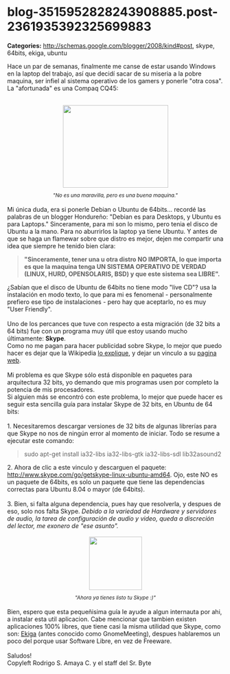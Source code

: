 # blog-3515952828243908885.post-2361935392325699883

**Categories:** http://schemas.google.com/blogger/2008/kind#post, skype, 64bits, ekiga, ubuntu

Hace un par de semanas, finalmente me canse de estar usando Windows en la
      laptop del trabajo, así que decidí sacar de su miseria a la pobre maquina, ser infiel al
      sistema operativo de los gamers y ponerle "otra cosa".<br />La "afortunada" es una
      Compaq CQ45:<br /><br /><div style="text-align: center;"><a onblur="try
      {parent.deselectBloggerImageGracefully();} catch(e) {}"
      href="http://1.bp.blogspot.com/_ayvorITawE4/SeCqtek1PKI/AAAAAAAAB74/svXCN-J6Q7I/s1600-h/CQ50.jpg"><img
      style="margin: 0px auto 10px; display: block; text-align: center; cursor: pointer; width:
      245px; height: 192px;"
      src="http://1.bp.blogspot.com/_ayvorITawE4/SeCqtek1PKI/AAAAAAAAB74/svXCN-J6Q7I/s320/CQ50.jpg"
      alt="" id="BLOGGER_PHOTO_ID_5323442457830309026" border="0" /></a><span
      style="font-size:85%;"><span style="font-style: italic;">"No es una maravilla, pero
      es una buena maquina."</span></span><br /></div><br />Mi única
      duda, era si ponerle Debian o Ubuntu de 64bits... recordé las palabras de un blogger
      Hondureño: "Debian es para Desktops, y Ubuntu es para Laptops." Sinceramente, para mi son lo
      mismo, pero tenia el disco de Ubuntu a la mano. Para no aburrirlos la laptop ya tiene Ubuntu.
      Y antes de que se haga un flamewar sobre que distro es mejor, dejen me compartir una idea que
      siempre he tenido bien clara:<blockquote><span style="font-weight: bold;">
      "Sinceramente, tener una u otra distro NO IMPORTA, lo que importa es que la maquina tenga UN
      SISTEMA OPERATIVO DE VERDAD (LINUX, HURD, OPENSOLARIS, BSD) y que este sistema sea
      LIBRE".</span></blockquote>¿Sabían que el disco de Ubuntu de 64bits no tiene modo
      "live CD"? usa la instalación en modo texto, lo que para mi es fenomenal - personalmente
      prefiero ese tipo de instalaciones - pero hay que aceptarlo, no es muy "User Friendly".<br
      /><br />Uno de los percances que tuve con respecto a esta migración (de 32 bits a 64
      bits) fue con un programa muy útil que estoy usando mucho últimamente: <span
      style="font-weight: bold;">Skype</span>.<br />Como no me pagan para hacer
      publicidad sobre Skype, lo mejor que puedo hacer es dejar que la Wikipedia <a
      href="http://en.wikipedia.org/wiki/Skype">lo explique</a>, y dejar un vinculo a su
      <a href="http://www.skype.com/">pagina web</a>.<br /><br />Mi problema
      es que Skype sólo está disponible en paquetes para arquitectura 32 bits, yo demando que mis
      programas usen por completo la potencia de mis procesadores.<br />Si alguien más se
      encontró con este problema, lo mejor que puede hacer es seguir esta sencilla guía para
      instalar Skype de 32 bits, en Ubuntu de 64 bits:<br /><br />1. Necesitaremos
      descargar versiones de 32 bits de algunas librerías para que Skype no nos de ningún error al
      momento de iniciar. Todo se resume a ejecutar este comando:<br /><blockquote>sudo
      apt-get install ia32-libs ia32-libs-gtk ia32-libs-sdl lib32asound2</blockquote>2. Ahora
      de clic a este vinculo y descarguen el paquete: <a
      href="http://www.skype.com/go/getskype-linux-ubuntu-amd64"
      target="_blank">http://www.skype.com/go/getskype-linux-ubuntu-amd64</a>. Ojo, este NO
      es un paquete de 64bits, es solo un paquete que tiene las dependencias correctas para Ubuntu
      8.04 o mayor (de 64bits).<br /><br />3. Bien, si falta alguna dependencia, pues
      hay que resolverla, y despues de eso, solo nos falta Skype. <span style="font-style:
      italic;">Debido a la variedad de Hardware y servidores de audio, la tarea de configuración
      de audio y video, queda a discreción del lector, me exonero de "ese
      asunto".</span><br /><br /><div style="text-align: center;"><a
      onblur="try {parent.deselectBloggerImageGracefully();} catch(e) {}"
      href="http://2.bp.blogspot.com/_ayvorITawE4/SeCuv0vAxjI/AAAAAAAAB8A/sQTbI4_0sBc/s1600-h/skypeme_big.png"><img
      style="margin: 0px auto 10px; display: block; text-align: center; cursor: pointer; width:
      123px; height: 124px;"
      src="http://2.bp.blogspot.com/_ayvorITawE4/SeCuv0vAxjI/AAAAAAAAB8A/sQTbI4_0sBc/s320/skypeme_big.png"
      alt="" id="BLOGGER_PHOTO_ID_5323446896184837682" border="0" /></a><span
      style="font-size:85%;"><span style="font-style: italic;">"Ahora ya tienes listo tu
      Skype :)"</span></span></div><br />Bien, espero que esta pequeñisima
      guía le ayude a algun internauta por ahi, a instalar esta util aplicacion. Cabe mencionar que
      tambien existen aplicaciones 100% libres, que tiene casi la misma utilidad que Skype, como
      son: <a href="http://www.gnomemeeting.org/">Ekiga</a> (antes conocido como
      GnomeMeeting), despues hablaremos un poco del porque usar Software Libre, en vez de
      Freeware.<br /><br />Saludos!<div class="blogger-post-footer">Copyleft
      Rodrigo S. Amaya C. y el staff del Sr. Byte</div>